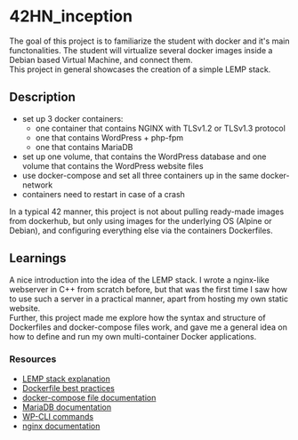 # 42HN_inception

The goal of this project is to familiarize the student with docker and it's main functonalities.
The student will virtualize several docker images inside a Debian based Virtual Machine, and connect them.  
This project in general showcases the creation of a simple LEMP stack.


## Description
 * set up 3 docker containers:
	* one container that contains NGINX with TLSv1.2 or TLSv1.3 protocol  
	* one that contains WordPress + php-fpm
	* one that contains MariaDB  
 * set up one volume, that contains the WordPress database and one volume that contains the WordPress website files  
 * use docker-compose and set all three containers up in the same docker-network      
 * containers need to restart in case of a crash  

In a typical 42 manner, this project is not about pulling ready-made images from dockerhub, but only using images for the underlying OS (Alpine or Debian), and configuring everything else via the containers Dockerfiles.  


## Learnings

A nice introduction into the idea of the LEMP stack. I wrote a nginx-like webserver in C++ from scratch before, but that was the first time I saw how to use such a server in a practical manner, apart from hosting my own static website.  
Further, this project made me explore how the syntax and structure of Dockerfiles and docker-compose files work, and gave me a general idea on how to define and run my own multi-container Docker applications.  

### Resources

* [LEMP stack explanation](https://www.digitalocean.com/community/tutorials/how-to-install-linux-nginx-mysql-php-lemp-stack-ubuntu-18-04)
* [Dockerfile best practices](https://docs.docker.com/develop/develop-images/dockerfile_best-practices/#run)
* [docker-compose file documentation](https://docs.docker.com/compose/compose-file/)
* [MariaDB documentation](https://mariadb.com/kb/en/documentation/)
* [WP-CLI commands](https://developer.wordpress.org/cli/commands/)
* [nginx documentation](http://nginx.org/en/docs/)

